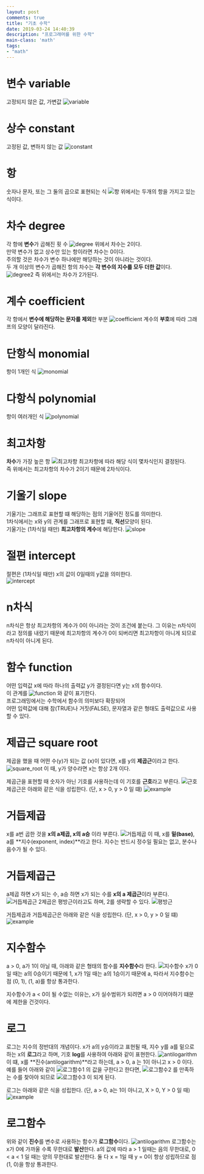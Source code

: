 ```yaml
---
layout: post
comments: true
title: "기초 수학"
date: 2019-03-24 14:40:39
description: "프로그래머를 위한 수학"
main-class: 'math'
tags:
- "math"
---
```


# 변수 variable
고정되지 않은 값, 가변값
![variable](/assets/img/math/variable.png)
<br>

# 상수 constant
고정된 값, 변하지 않는 값
![constant](/assets/img/math/constant.png)
<br>

# 항
숫자나 문자, 또는 그 둘의 곱으로 표현되는 식
![항](/assets/img/math/항.png)
위에서는 두개의 항을 가지고 있는 식이다.
<br>

# 차수 degree
각 항에 **변수**가 곱해진 횟 수
![degree](/assets/img/math/degree.png)
위에서 차수는 2이다.<br>
만약 변수가 없고 상수만 있는 항이라면 차수는 0이다.<br>
주의할 것은 차수가 변수 하나에만 해당하는 것이 아니라는 것이다.<br>
두 개 이상의 변수가 곱해진 항의 차수는 **각 변수의 지수를 모두 더한 값**이다.
![degree2](/assets/img/math/degree2.png)
즉 위에서는 차수가 2가된다.
<br>

# 계수 coefficient
각 항에서 **변수에 해당하는 문자를 제외**한 부분
![coefficient](/assets/img/math/coefficient.png)
계수의 **부호**에 따라 그래프의 모양이 달라진다.
<br>

# 단항식 monomial
항이 1개인 식
![monomial](/assets/img/math/monomial.png)
<br>

# 다항식 polynomial
항이 여러개인 식
![polynomial](/assets/img/math/polynomial.png)
<br>

# 최고차항
**차수**가 가장 높은 항
![최고차항](/assets/img/math/최고차항.png)
최고차항에 따라 해당 식이 몇차식인지 결정된다.<br>
즉 위에서는 최고차항의 차수가 2이기 때문에 2차식이다.
<br>

# 기울기 slope
기울기는 그래프로 표현할 떄 해당하는 점의 기울어진 정도를 의미한다.<br>
1차식에서는 x와 y의 관계를 그래프로 표현할 떄, **직선**모양이 된다.<br>
기울기는 (1차식일 때만) **최고차항의 계수**에 해당한다.
![slope](/assets/img/math/slope.png)
<br>

# 절편 intercept
절편은 (1차식일 때만) x의 값이 0일때의 y값을 의미한다.<br>
![intercept](/assets/img/math/intercept.png)
<br>

# n차식
n차식은 항상 최고차항의 계수가 0이 아니라는 것이 조건에 붙는다.
그 이유는 n차식이라고 정의를 내렸기 때문에 최고차항의 계수가 0이 되버리면
최고차항이 아니게 되므로 n차식이 아니게 된다.
<br>

# 함수 function
어떤 입력값 x에 따라 하나의 출력값 y가 결정된다면 y는 x의 함수이다.<br>
이 관계를
![function](/assets/img/math/function.png)
와 같이 표기한다.<br>
프로그래밍에서는 수학에서 함수의 의미보다 확장되어<br>
어떤 입력값에 대해 참(TRUE)나 거짓(FALSE), 문자열과 같은 형태도 출력값으로 사용할 수 있다.
<br>

# 제곱근 square root
제곱을 했을 때 어떤 수(y)가 되는 값 (x)이 있다면, x를 y의 **제곱근**이라고 한다.
![square_root](/assets/img/math/square_root.png)
이 때, y가 양수라면 x는 항상 2개 이다.

제곱근을 표현할 때 숫자가 아닌 기호를 사용하는데 이 기호를 **근호**라고 부른다.
![근호](/assets/img/math/근호.png)
제곱근은 아래와 같은 식을 성립한다.
(단, x > 0, y > 0 일 떄)
![example](/assets/img/math/example_square_root.png)
<br>

# 거듭제곱
x를 a번 곱한 것을
**x의 a제곱, x의 a승** 이라 부른다.
![거듭제곱](/assets/img/math/거듭제곱.png)
이 때, x를 **밑(base)**, a를 **지수(exponent, index)**라고 한다.
지수는 반드시 정수일 필요는 없고, 분수나 음수가 될 수 있다.
<br>

# 거듭제곱근
a제곱 하면 x가 되는 수, a승 하면 x가 되는 수를
**x의 a 제곱근**이라 부른다.
![거듭제곱근](/assets/img/math/거듭제곱근.png)
2제곱은 평방근이라고도 하며, 2를 생략할 수 있다.
![평방근](/assets/img/math/평방근.png)

거듭제곱과 거듭제곱근은 아래와 같은 식을 성립한다.
(단, x > 0, y > 0 일 떄)
![example](/assets/img/math/example_거듭제곱_거듭제곱근.png)
<br>

# 지수함수
a > 0, a가 1이 아닐 때, 아래와 같은 형태의 함수를 **지수함수**라 한다.
![지수함수](/assets/img/math/지수함수.png)
x가 0일 때는 a의 0승이기 때문에 1,
x가 1일 때는 a의 1승이기 때문에 a,
따라서 지수함수는 점 (0, 1), (1, a)를 항상 통과한다.

지수함수가 a < 0이 될 수없는 이유는, x가 실수범위가 되려면 a > 0 이어야하기 떄문에 제한을 건것이다.

# 로그
로그는 지수의 정반대의 개념이다.
x가 a의 y승이라고 표현될 때, 지수 y를 a를 밑으로 하는 x의 **로그**라고 하며, 기호 **log**를 사용하여 아래와 같이 표현한다.
![antilogarithm](/assets/img/math/antilogarithm.png)
이 떄, x를 **진수(antilogarithm)**라고 하는데, a > 0, a 는 1이 아니고 x > 0 이다.
예를 들어 아래와 같이
![로그함수1](/assets/img/math/로그함수1.png)
의 값을 구한다고 한다면,
![로그함수2](/assets/img/math/로그함수2.png)
를 만족하는 수를 찾아야 되므로
![로그함수3](/assets/img/math/로그함수3.png)
이 되게 된다.

로그는 아래와 같은 식을 성립한다.
(단, a > 0, a는 1이 아니고, X > 0, Y > 0 일 때)
![example](/assets/img/math/example_log.png)
<br>

# 로그함수
위와 같이 **진수**를 변수로 사용하는 함수가 **로그함수**이다.
![antilogarithm](/assets/img/math/antilogarithm.png)
로그함수는 x가 0에 가까울 수록 무한대로 **발산**한다.
a의 값에 따라 a > 1 일때는 음의 무한대로, 0 < a < 1 일 때는 양의 무한대로 발산한다.
둘 다 x = 1일 때 y = 0이 항상 성립하므로 점 (1, 0)을 항상 통과한다.
